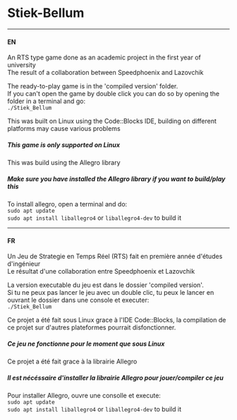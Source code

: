 # Stiek-Bellum

---
#### EN

An RTS type game done as an academic project in the first year of university  
The result of a collaboration between Speedphoenix and Lazovchik  

The ready-to-play game is in the 'compiled version' folder.  
If you can't open the game by double click you can do so by opening the folder in a terminal and go:  
`./Stiek_Bellum`  

This was built on Linux using the Code::Blocks IDE, building on different platforms may cause various problems
##### This game is only supported on Linux

This was build using the Allegro library
##### Make sure you have installed the Allegro library if you want to build/play this
To install allegro, open a terminal and do:  
`sudo apt update`  
`sudo apt install liballegro4` or `liballegro4-dev` to build it  

---
#### FR
Un Jeu de Strategie en Temps Réel (RTS) fait en première année d'études d'ingénieur  
Le résultat d'une collaboration entre Speedphoenix et Lazovchik  

La version executable du jeu est dans le dossier 'compiled version'.  
Si tu ne peux pas lancer le jeu avec un double clic, tu peux le lancer en ouvrant le dossier dans une console et executer:  
`./Stiek_Bellum`  

Ce projet a été fait sous Linux grace à l'IDE Code::Blocks, la compilation de ce projet sur d'autres plateformes pourrait disfonctionner.  
##### Ce jeu ne fonctionne pour le moment que sous Linux  

Ce projet a été fait grace à la librairie Allegro
##### Il est nécéssaire d'installer la librairie Allegro pour jouer/compiler ce jeu  
Pour installer Allegro, ouvre une consolle et execute:  
`sudo apt update`  
`sudo apt install liballegro4` or `liballegro4-dev` to build it  
